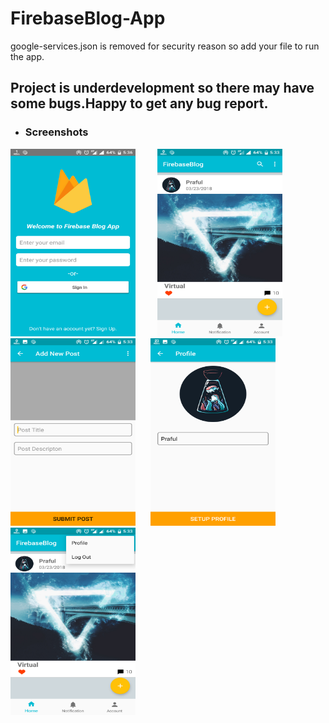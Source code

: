 # FirebaseBlog-App
google-services.json is removed for security reason so add your file
to run the app.

## Project is underdevelopment so there may have some bugs.Happy to get any bug report.

+ ### Screenshots
<img src="https://raw.githubusercontent.com/Dex1019/FirebaseBlog-App/master/Screenshots/1.png" width="200" height="300"/>&nbsp;&nbsp; &nbsp;&nbsp; &nbsp;&nbsp; <img src="https://raw.githubusercontent.com/Dex1019/FirebaseBlog-App/master/Screenshots/2.png" width="200" height="300"/>&nbsp;&nbsp; &nbsp;&nbsp; &nbsp;&nbsp;
<img src="https://raw.githubusercontent.com/Dex1019/FirebaseBlog-App/master/Screenshots/3.png" width="200" height="300"/>&nbsp;&nbsp; &nbsp;&nbsp;
<img src="https://raw.githubusercontent.com/Dex1019/FirebaseBlog-App/master/Screenshots/4.png" width="200" height="300"/>&nbsp;&nbsp; &nbsp;&nbsp;
<img src="https://raw.githubusercontent.com/Dex1019/FirebaseBlog-App/master/Screenshots/5.png" width="200" height="300"/>
